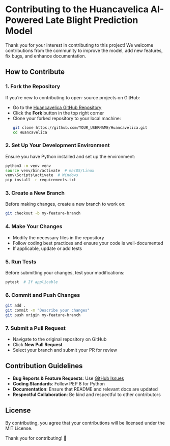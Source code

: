 # Contributing to the Huancavelica AI-Powered Late Blight Prediction Model

Thank you for your interest in contributing to this project! We welcome contributions from the community to improve the model, add new features, fix bugs, and enhance documentation.

## How to Contribute

### 1. Fork the Repository
If you’re new to contributing to open-source projects on GitHub:
- Go to the [Huancavelica GitHub Repository](https://github.com/jalons2084/Huancavelica)
- Click the **Fork** button in the top right corner
- Clone your forked repository to your local machine:
  ```bash
  git clone https://github.com/YOUR_USERNAME/Huancavelica.git
  cd Huancavelica
  ```

### 2. Set Up Your Development Environment
Ensure you have Python installed and set up the environment:
```bash
python3 -m venv venv
source venv/bin/activate  # macOS/Linux
venv\Scripts\activate  # Windows
pip install -r requirements.txt
```

### 3. Create a New Branch
Before making changes, create a new branch to work on:
```bash
git checkout -b my-feature-branch
```

### 4. Make Your Changes
- Modify the necessary files in the repository
- Follow coding best practices and ensure your code is well-documented
- If applicable, update or add tests

### 5. Run Tests
Before submitting your changes, test your modifications:
```bash
pytest  # If applicable
```

### 6. Commit and Push Changes
```bash
git add .
git commit -m "Describe your changes"
git push origin my-feature-branch
```

### 7. Submit a Pull Request
- Navigate to the original repository on GitHub
- Click **New Pull Request**
- Select your branch and submit your PR for review

## Contribution Guidelines
- **Bug Reports & Feature Requests**: Use [GitHub Issues](https://github.com/jalons2084/Huancavelica/issues)
- **Coding Standards**: Follow PEP 8 for Python
- **Documentation**: Ensure that README and relevant docs are updated
- **Respectful Collaboration**: Be kind and respectful to other contributors

## License
By contributing, you agree that your contributions will be licensed under the MIT License.

Thank you for contributing! 🚀

